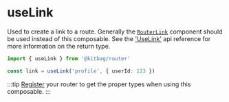 # useLink

Used to create a link to a route. Generally the [`RouterLink`](/components/routerLink) component should be used instead of this composable. See the ['UseLink'](/api/types/UseLink) api reference for more information on the return type.

```ts
import { useLink } from '@kitbag/router'

const link = useLink('profile', { userId: 123 })
```

:::tip
[Register](/quick-start.html#type-safety) your router to get the proper types when using this composable.
:::
